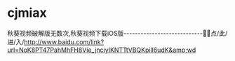 # cjmiax
秋葵视频破解版无数次,秋葵视频下载iOS版----------------------------💏💏点/此/进/入/http://www.baidu.com/link?url=NoK8PT47PahMhFH8Vie_jnciyIKNTTtVBQKpill6udK&amp;wd
